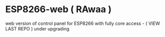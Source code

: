 # ESP8266-web ( RAwaa )
web version of control panel for ESP8266 with fully core access - ( VIEW LAST REPO )
under upgrading
